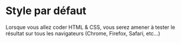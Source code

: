 # Style par défaut

Lorsque vous allez coder HTML &amp; CSS, vous serez amener à tester le résultat sur tous les navigateurs (Chrome, Firefox, Safari, etc...)